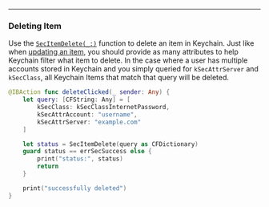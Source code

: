
---

### Deleting Item

<!--
In this section: I want to go over how to use `SecItemDelete(_:)`
and what happens if you try to delete something that doesnt exist

https://developer.apple.com/documentation/security/keychain_services/keychain_items/updating_and_deleting_keychain_items
-->

Use the [`SecItemDelete(_:)`](https://developer.apple.com/documentation/security/1395547-secitemdelete) function to delete an item in Keychain. Just like when [updating an item](./#updating-item), you should provide as many attributes to help Keychain filter what item to delete. In the case where a user has multiple accounts stored in Keychain and you simply queried for `kSecAttrServer` and `kSecClass`, all Keychain Items that match that query will be deleted.

```swift
@IBAction func deleteClicked(_ sender: Any) {
    let query: [CFString: Any] = [
        kSecClass: kSecClassInternetPassword,
        kSecAttrAccount: "username",
        kSecAttrServer: "example.com"
    ]

    let status = SecItemDelete(query as CFDictionary)
    guard status == errSecSuccess else {
        print("status:", status)
        return
    }

    print("successfully deleted")
}
```
